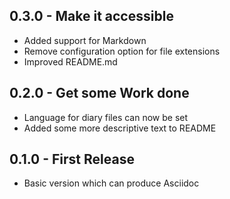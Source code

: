 ## 0.3.0 - Make it accessible
* Added support for Markdown
* Remove configuration option for file extensions
* Improved README.md

## 0.2.0 - Get some Work done
* Language for diary files can now be set
* Added some more descriptive text to README

## 0.1.0 - First Release
* Basic version which can produce Asciidoc
